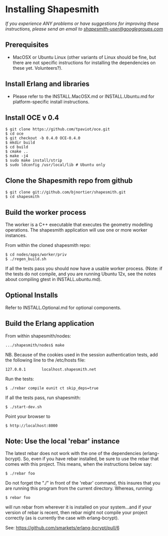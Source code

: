 # Installing Shapesmith

 *If you experience ANY problems or have suggestions for improving these instructions, please send an email to shapesmith-user@googlegroups.com*

## Prerequisites

 * MacOSX or Ubuntu Linux (other variants of Linux should be fine, but there are not specific instructions for installing the dependencies on these yet. Volunteers?).

## Install Erlang and libraries

 * Please refer to the INSTALL.MacOSX.md or INSTALL.Ubuntu.md for platform-specific install instructions.

## Install OCE v 0.4
 
    $ git clone https://github.com/tpaviot/oce.git
    $ cd oce
    $ git checkout -b 0.4.0 OCE-0.4.0
    $ mkdir build
    $ cd build
    $ cmake ..
    $ make -j4
    $ sudo make install/strip 
    $ sudo ldconfig /usr/local/lib # Ubuntu only

## Clone the Shapesmith repo from github

    $ git clone git://github.com/bjnortier/shapesmith.git
    $ cd shapesmith

## Build the worker process

The worker is a C++ executable that executes the geometry modelling operations. The shapesmith application will use one or more worker instances.

From within the cloned shapesmith repo:

    $ cd nodes/apps/worker/priv
    $ ./regen_build.sh

If all the tests pass you should now have a usable worker process. (Note: if the tests do not compile, and you are running Ubuntu 12x, see the notes about compiling gtest in INSTALL.ubuntu.md).

## Optional Installs

Refer to INSTALL.Optional.md for optional components.

## Build the Erlang application

From within shapesmith/nodes:

    .../shapesmith/nodes$ make

NB. Because of the cookies used in the session authentication tests, add the following line to the /etc/hosts file:

    127.0.0.1       localhost.shapesmith.net

Run the tests:

    $ ./rebar compile eunit ct skip_deps=true

If all the tests pass, run shapesmith:

    $ ./start-dev.sh

Point your browser to

    $ http://localhost:8000 


## Note: Use the local 'rebar' instance

The latest rebar does not work with the one of the dependencies (erlang-bcrypt). So, even if you have rebar installed, be sure to use the rebar that comes with this project. This means, when the instructions below say:

    $ ./rebar foo

Do not forget the "./" in front of the 'rebar' command, this insures that you are running this program from the current directory. Whereas, running:

    $ rebar foo

will run rebar from wherever it is installed on your system...and if your version of rebar is recent, then rebar might not compile your project correctly (as is currently the case with erlang-bcrypt).

See: 
    https://github.com/smarkets/erlang-bcrypt/pull/6
